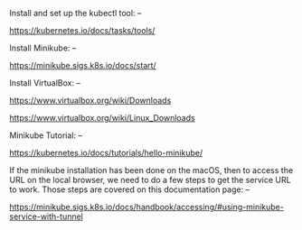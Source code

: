 
Install and set up the kubectl tool: –

https://kubernetes.io/docs/tasks/tools/

Install Minikube: –

https://minikube.sigs.k8s.io/docs/start/

Install VirtualBox: –

https://www.virtualbox.org/wiki/Downloads

https://www.virtualbox.org/wiki/Linux_Downloads

Minikube Tutorial: –

https://kubernetes.io/docs/tutorials/hello-minikube/

If the minikube installation has been done on the macOS, then to access the URL on the local browser, we need to do a few steps to get the service URL to work. Those steps are covered on this documentation page: –

https://minikube.sigs.k8s.io/docs/handbook/accessing/#using-minikube-service-with-tunnel
